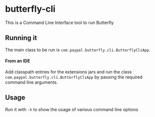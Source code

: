 # butterfly-cli 
This is a Command Line Interface tool to run Butterfly

## Running it
The main class to be run is `com.paypal.butterfly.cli.ButterflyCliApp`.

#### From an IDE
Add classpath entries for the extensions jars and run the class `com.paypal.butterfly.cli.ButterflyCliApp` by passing the required command line arguments.

## Usage
Run it with `-h` to show the usage of various command line options

